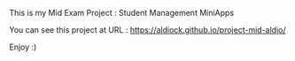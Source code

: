 This is my Mid Exam Project : Student Management MiniApps


You can see this project at URL : https://aldiock.github.io/project-mid-aldio/

Enjoy :)
